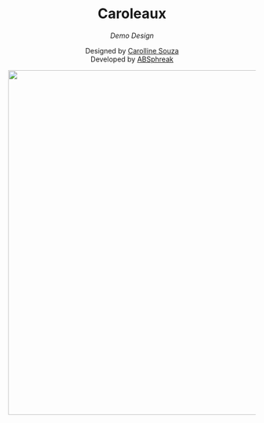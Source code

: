 <div align='center'>
  <h1>Caroleaux</h1>
  <em> Demo Design </em>

Designed by <a href="https://github.com/carolladss">Carolline Souza</a><br />
Developed by <a href="https://github.com/ABSphreak">ABSphreak</a>

<!-- ScreenShots/More content description goes here -->

<img src='https://github.com/carolladss/designtocode/blob/main/04caroleaux/caroleaux.png' width='700'/>

</div>
